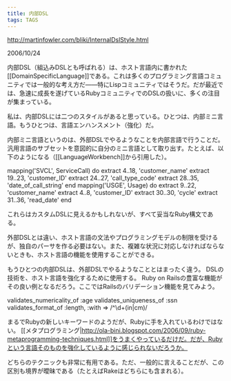 ```yaml
---
title: 内部DSL
tags: TAGS
---
```


http://martinfowler.com/bliki/InternalDslStyle.html

2006/10/24

内部DSL（組込みDSLとも呼ばれる）は、ホスト言語内に書かれた[[DomainSpecificLanguage]]である。これは多くのプログラミング言語コミュニティでは一般的な考え方だ——特にLispコミュニティではそうだ。だが最近では、急速に成長を遂げているRubyコミュニティでのDSLの扱いに、多くの注目が集まっている。

私は、内部DSLには二つのスタイルがあると思っている。ひとつは、内部ミニ言語。もうひとつは、言語エンハンスメント（強化）だ。

内部ミニ言語というのは、外部DSLでやるようなことを内部言語で行うことだ。汎用言語のサブセットを意図的に自分のミニ言語として取り出す。たとえば、以下のようになる（[[LanguageWorkbench]]から引用した）。

 mapping('SVCL', ServiceCall) do
   extract 4..18, 'customer_name'
   extract 19..23, 'customer_ID'
   extract 24..27, 'call_type_code'
   extract 28..35, 'date_of_call_string'
 end
 mapping('USGE', Usage) do
   extract 9..22, 'customer_name'
   extract 4..8, 'customer_ID'
   extract 30..30, 'cycle'
   extract 31..36, 'read_date'
 end

これらはカスタムDSLに見えるかもしれないが、すべて妥当なRuby構文である。

外部DSLとは違い、ホスト言語の文法やプログラミングモデルの制限を受けるが、独自のパーサを作る必要はない。また、複雑な状況に対応しなければならないときも、ホスト言語の機能を使用することができる。

もうひとつの内部DSLは、外部DSLでやるようなこととはまったく違う。 DSLの技術を、ホスト言語を強化するために使用する。 Ruby on Railsの豊富な機能がその良い例となるだろう。ここではRailsのバリデーション機能を見てみよう。

 validates_numericality_of :age
 validates_uniqueness_of :ssn
 validates_format_of :length, :with => /^\d+(in|cm)/

まるでRubyの新しいキーワードのようだが、Rubyに手を入れているわけではない。 [[メタプログラミング|http://ola-bini.blogspot.com/2006/09/ruby-metaprogramming-techniques.html]]をうまくやっているだけだ。だが、Rubyという言語そのものを強化しているように感じられないだろうか。

どちらのテクニックも非常に有用である。ただ、一般的に言えることだが、この区別も境界が曖昧である（たとえばRakeはどちらにも含まれる）。
